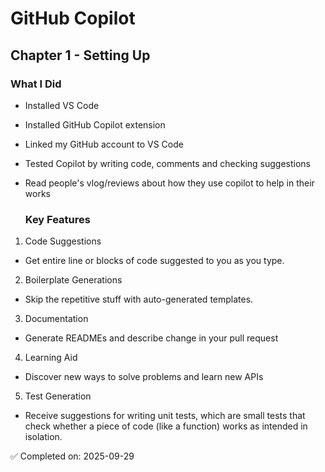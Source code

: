 # GitHub Copilot 

## Chapter 1 - Setting Up
### What I Did
- Installed VS Code  
- Installed GitHub Copilot extension  
- Linked my GitHub account to VS Code
- Tested Copilot by writing code, comments and checking suggestions
- Read people's vlog/reviews about how they use copilot to help in their works

  ### Key Features
1. Code Suggestions
- Get entire line or blocks of code suggested to you as you type.

2. Boilerplate Generations
- Skip the repetitive stuff with auto-generated templates.

3. Documentation
- Generate READMEs and describe change in your pull request

4. Learning Aid
- Discover new ways to solve problems and learn new APIs

5. Test Generation
- Receive suggestions for writing unit tests, which are small tests that check whether a piece of code (like a function) works as intended in isolation.

✅ Completed on: 2025-09-29

